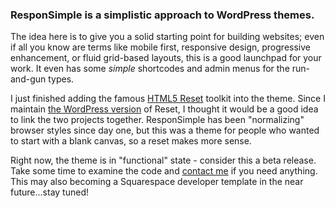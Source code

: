 ### ResponSimple is a simplistic approach to WordPress themes.

The idea here is to give you a solid starting point for building websites; even if all you know are terms like mobile first, responsive design, progressive enhancement, or fluid grid-based layouts, this is a good launchpad for your work. It even has some *simple* shortcodes and admin menus for the run-and-gun types.

I just finished adding the famous [HTML5 Reset](http://github.com/murtaugh/HTML5-Reset "HTML5 Reset") toolkit into the theme. Since I maintain [the WordPress version](https://github.com/murtaugh/HTML5-Reset-Wordpress-Theme "HTML5 Reset WordPress Theme") of Reset, I thought it would be a good idea to link the two projects together. ResponSimple has been "normalizing" browser styles since day one, but this was a theme for people who wanted to start with a blank canvas, so a reset makes more sense.

Right now, the theme is in "functional" state - consider this a beta release. Take some time to examine the code and [contact me](mailto:contact@ckhicks.com "Email CK Hicks") if you need anything. This may also becoming a Squarespace developer template in the near future...stay tuned!